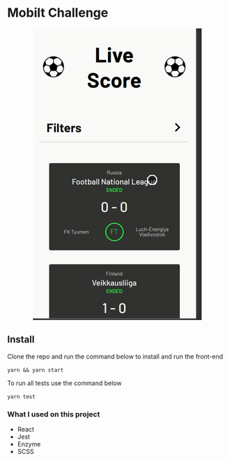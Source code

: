 # Mobilt Challenge

<p align="center">
  <img src="./demo.gif">
</p>

## Install

Clone the repo and run the command below to install and run the front-end

```
yarn && yarn start
```

To run all tests use the command below

```
yarn test
```

### What I used on this project

- React
- Jest
- Enzyme
- SCSS
